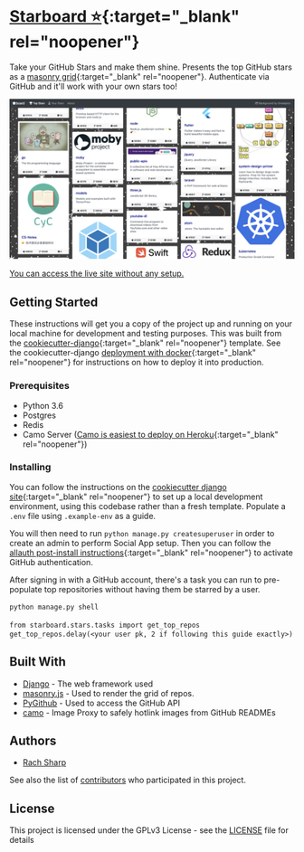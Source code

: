 
# [Starboard :star:](https://starboard.rachsharp.co.uk){:target="_blank" rel="noopener"}

Take your GitHub Stars and make them shine. Presents the top GitHub stars as a
[masonry grid](https://masonry.desandro.com/){:target="_blank" rel="noopener"}. Authenticate via GitHub and it'll work with your own stars too!

<img src="top_stars_example.png" />

[You can access the live site without any setup.](https://starboard.rachsharp.co.uk)

## Getting Started

These instructions will get you a copy of the project up and running on your local machine
for development and testing purposes. This was built from the [cookiecutter-django](https://cookiecutter-django.readthedocs.io/en/latest){:target="_blank" rel="noopener"} template.
See the cookiecutter-django [deployment with docker](https://cookiecutter-django.readthedocs.io/en/latest/deployment-with-docker.html){:target="_blank" rel="noopener"}
for instructions on how to deploy it into production.

### Prerequisites

- Python 3.6
- Postgres
- Redis
- Camo Server ([Camo is easiest to deploy on Heroku](https://github.com/atmos/camo){:target="_blank" rel="noopener"})

### Installing

You can follow the instructions on the [cookiecutter django site](https://cookiecutter-django.readthedocs.io/en/latest/developing-locally.html){:target="_blank" rel="noopener"}
to set up a local development environment, using this codebase rather than a fresh template. Populate a `.env` file using `.example-env` as a guide.

You will then need to run `python manage.py createsuperuser` in order to create an admin to perform Social App setup.
Then you can follow the [allauth post-install instructions](https://django-allauth.readthedocs.io/en/latest/installation.html#post-installation){:target="_blank" rel="noopener"}
to activate GitHub authentication.

After signing in with a GitHub account, there's a task you can run to pre-populate top
repositories without having them be starred by a user.

```
python manage.py shell

from starboard.stars.tasks import get_top_repos
get_top_repos.delay(<your user pk, 2 if following this guide exactly>)
```

## Built With

* [Django](https://www.djangoproject.com/) - The web framework used
* [masonry.js](https://masonry.desandro.com/) - Used to render the grid of repos.
* [PyGithub](https://github.com/PyGithub/PyGithub) - Used to access the GitHub API
* [camo](https://github.com/atmos/camo) - Image Proxy to safely hotlink images from GitHub READMEs


## Authors

* [Rach Sharp](https://github.com/rach-sharp)

See also the list of [contributors](https://github.com/rach-sharp/starboard/contributors) who participated in this project.

## License

This project is licensed under the GPLv3 License - see the [LICENSE](LICENSE) file for details
